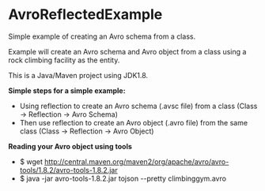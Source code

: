 # AvroReflectedExample
Simple example of creating an Avro schema from a class.

Example will create an Avro schema and Avro object from a class using a rock climbing facility as the entity.

This is a Java/Maven project using JDK1.8.

**Simple steps for a simple example:**
- Using reflection to create an Avro schema (.avsc file) from a class (Class -> Reflection -> Avro Schema)
- Then use reflection to create an Avro object (.avro file) from the same class (Class -> Reflection -> Avro Object)

**Reading your Avro object using tools**
- $ wget http://central.maven.org/maven2/org/apache/avro/avro-tools/1.8.2/avro-tools-1.8.2.jar
- $ java -jar avro-tools-1.8.2.jar tojson --pretty climbinggym.avro
